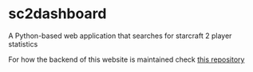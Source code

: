 # sc2dashboard
A Python-based web application that searches for starcraft 2 player statistics<br>

For how the backend of this website is maintained check [this repository](https://github.com/hammer-hao/Starcraft_dashboard)